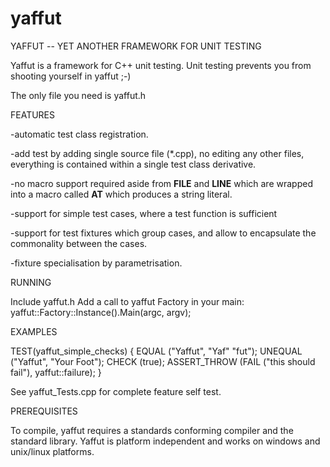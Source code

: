 
# yaffut
YAFFUT -- YET ANOTHER FRAMEWORK FOR UNIT TESTING

Yaffut is a framework for C++ unit testing.  Unit testing
prevents you from shooting yourself in yaffut ;-)

The only file you need is yaffut.h

FEATURES

-automatic test class registration.

-add test by adding single source file (*.cpp), no editing any other
 files, everything is contained within a single test class derivative.

-no macro support required aside from __FILE__ and __LINE__ which are
 wrapped into a macro called __AT__ which produces a string literal.

-support for simple test cases, where a test function is sufficient

-support for test fixtures which group cases, and allow to encapsulate
 the commonality between the cases.

-fixture specialisation by parametrisation.

RUNNING

Include yaffut.h
Add a call to yaffut Factory in your main: yaffut::Factory::Instance().Main(argc, argv);

EXAMPLES

TEST(yaffut_simple_checks)
{
  EQUAL ("Yaffut", "Yaf" "fut");
  UNEQUAL ("Yaffut", "Your Foot");
  CHECK (true);
  ASSERT_THROW (FAIL ("this should fail"), yaffut::failure);
}

See yaffut_Tests.cpp for complete feature self test.

PREREQUISITES

To compile, yaffut requires a standards conforming compiler and the
standard library.  Yaffut is platform independent and works on windows and unix/linux platforms.
